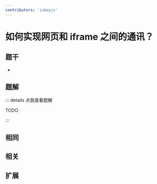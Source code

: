 ```yaml
---
contributors: 'isboyjc'
---
```


# 如何实现网页和 iframe 之间的通讯？


## 题干

- 



## 题解

::: details 点我查看题解

  TODO

:::



## 相同


## 相关


## 扩展

